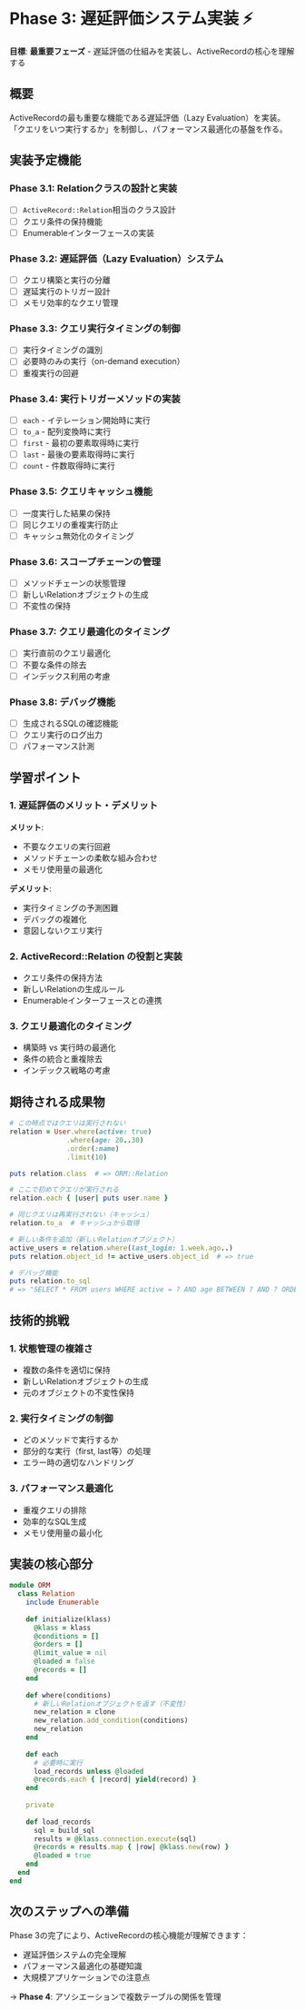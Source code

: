 # Phase 3: 遅延評価システム実装 ⚡

**目標**: **最重要フェーズ** - 遅延評価の仕組みを実装し、ActiveRecordの核心を理解する

## 概要

ActiveRecordの最も重要な機能である遅延評価（Lazy Evaluation）を実装。「クエリをいつ実行するか」を制御し、パフォーマンス最適化の基盤を作る。

## 実装予定機能

### Phase 3.1: Relationクラスの設計と実装
- [ ] `ActiveRecord::Relation`相当のクラス設計
- [ ] クエリ条件の保持機能
- [ ] Enumerableインターフェースの実装

### Phase 3.2: 遅延評価（Lazy Evaluation）システム
- [ ] クエリ構築と実行の分離
- [ ] 遅延実行のトリガー設計
- [ ] メモリ効率的なクエリ管理

### Phase 3.3: クエリ実行タイミングの制御
- [ ] 実行タイミングの識別
- [ ] 必要時のみの実行（on-demand execution）
- [ ] 重複実行の回避

### Phase 3.4: 実行トリガーメソッドの実装
- [ ] `each` - イテレーション開始時に実行
- [ ] `to_a` - 配列変換時に実行  
- [ ] `first` - 最初の要素取得時に実行
- [ ] `last` - 最後の要素取得時に実行
- [ ] `count` - 件数取得時に実行

### Phase 3.5: クエリキャッシュ機能
- [ ] 一度実行した結果の保持
- [ ] 同じクエリの重複実行防止
- [ ] キャッシュ無効化のタイミング

### Phase 3.6: スコープチェーンの管理
- [ ] メソッドチェーンの状態管理
- [ ] 新しいRelationオブジェクトの生成
- [ ] 不変性の保持

### Phase 3.7: クエリ最適化のタイミング
- [ ] 実行直前のクエリ最適化
- [ ] 不要な条件の除去
- [ ] インデックス利用の考慮

### Phase 3.8: デバッグ機能
- [ ] 生成されるSQLの確認機能
- [ ] クエリ実行のログ出力
- [ ] パフォーマンス計測

## 学習ポイント

### 1. 遅延評価のメリット・デメリット
**メリット**:
- 不要なクエリの実行回避
- メソッドチェーンの柔軟な組み合わせ
- メモリ使用量の最適化

**デメリット**:
- 実行タイミングの予測困難
- デバッグの複雑化
- 意図しないクエリ実行

### 2. ActiveRecord::Relation の役割と実装
- クエリ条件の保持方法
- 新しいRelationの生成ルール
- Enumerableインターフェースとの連携

### 3. クエリ最適化のタイミング
- 構築時 vs 実行時の最適化
- 条件の統合と重複除去
- インデックス戦略の考慮

## 期待される成果物

```ruby
# この時点ではクエリは実行されない
relation = User.where(active: true)
              .where(age: 20..30)
              .order(:name)
              .limit(10)

puts relation.class  # => ORM::Relation

# ここで初めてクエリが実行される
relation.each { |user| puts user.name }

# 同じクエリは再実行されない（キャッシュ）
relation.to_a  # キャッシュから取得

# 新しい条件を追加（新しいRelationオブジェクト）
active_users = relation.where(last_login: 1.week.ago..)
puts relation.object_id != active_users.object_id  # => true

# デバッグ機能
puts relation.to_sql
# => "SELECT * FROM users WHERE active = ? AND age BETWEEN ? AND ? ORDER BY name LIMIT ?"
```

## 技術的挑戦

### 1. 状態管理の複雑さ
- 複数の条件を適切に保持
- 新しいRelationオブジェクトの生成
- 元のオブジェクトの不変性保持

### 2. 実行タイミングの制御
- どのメソッドで実行するか
- 部分的な実行（first, last等）の処理
- エラー時の適切なハンドリング

### 3. パフォーマンス最適化
- 重複クエリの排除
- 効率的なSQL生成
- メモリ使用量の最小化

## 実装の核心部分

```ruby
module ORM
  class Relation
    include Enumerable
    
    def initialize(klass)
      @klass = klass
      @conditions = []
      @orders = []
      @limit_value = nil
      @loaded = false
      @records = []
    end
    
    def where(conditions)
      # 新しいRelationオブジェクトを返す（不変性）
      new_relation = clone
      new_relation.add_condition(conditions)
      new_relation
    end
    
    def each
      # 必要時に実行
      load_records unless @loaded
      @records.each { |record| yield(record) }
    end
    
    private
    
    def load_records
      sql = build_sql
      results = @klass.connection.execute(sql)
      @records = results.map { |row| @klass.new(row) }
      @loaded = true
    end
  end
end
```

## 次のステップへの準備

Phase 3の完了により、ActiveRecordの核心機能が理解できます：

- 遅延評価システムの完全理解
- パフォーマンス最適化の基礎知識
- 大規模アプリケーションでの注意点

→ **Phase 4**: アソシエーションで複数テーブルの関係を管理